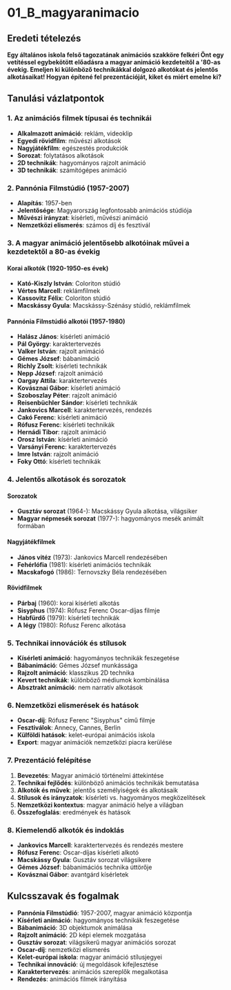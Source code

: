 # 01_B_magyaranimacio

## Eredeti tételezés

**Egy általános iskola felső tagozatának animációs szakköre felkéri Önt egy vetítéssel egybekötött előadásra a magyar animáció kezdeteitől a '80-as évekig. Emeljen ki különböző technikákkal dolgozó alkotókat és jelentős alkotásaikat! Hogyan építené fel prezentációját, kiket és miért emelne ki?**

## Tanulási vázlatpontok

### 1. Az animációs filmek típusai és technikái
- **Alkalmazott animáció**: reklám, videoklip
- **Egyedi rövidfilm**: művészi alkotások
- **Nagyjátékfilm**: egészestés produkciók
- **Sorozat**: folytatásos alkotások
- **2D technikák**: hagyományos rajzolt animáció
- **3D technikák**: számítógépes animáció

### 2. Pannónia Filmstúdió (1957-2007)
- **Alapítás**: 1957-ben
- **Jelentősége**: Magyarország legfontosabb animációs stúdiója
- **Művészi irányzat**: kísérleti, művészi animáció
- **Nemzetközi elismerés**: számos díj és fesztivál

### 3. A magyar animáció jelentősebb alkotóinak művei a kezdetektől a 80-as évekig

#### Korai alkotók (1920-1950-es évek)
- **Kató-Kiszly István**: Coloriton stúdió
- **Vértes Marcell**: reklámfilmek
- **Kassovitz Félix**: Coloriton stúdió
- **Macskássy Gyula**: Macskássy-Szénásy stúdió, reklámfilmek

#### Pannónia Filmstúdió alkotói (1957-1980)
- **Halász János**: kísérleti animáció
- **Pál György**: karaktertervezés
- **Valker István**: rajzolt animáció
- **Gémes József**: bábanimáció
- **Richly Zsolt**: kísérleti technikák
- **Nepp József**: rajzolt animáció
- **Oargay Attila**: karaktertervezés
- **Kovásznai Gábor**: kísérleti animáció
- **Szoboszlay Péter**: rajzolt animáció
- **Reisenbüchler Sándor**: kísérleti technikák
- **Jankovics Marcell**: karaktertervezés, rendezés
- **Cakó Ferenc**: kísérleti animáció
- **Rófusz Ferenc**: kísérleti technikák
- **Hernádi Tibor**: rajzolt animáció
- **Orosz István**: kísérleti animáció
- **Varsányi Ferenc**: karaktertervezés
- **Imre István**: rajzolt animáció
- **Foky Ottó**: kísérleti technikák

### 4. Jelentős alkotások és sorozatok

#### Sorozatok
- **Gusztáv sorozat** (1964-): Macskássy Gyula alkotása, világsiker
- **Magyar népmesék sorozat** (1977-): hagyományos mesék animált formában

#### Nagyjátékfilmek
- **János vitéz** (1973): Jankovics Marcell rendezésében
- **Fehérlófia** (1981): kísérleti animációs technikák
- **Macskafogó** (1986): Ternovszky Béla rendezésében

#### Rövidfilmek
- **Párbaj** (1960): korai kísérleti alkotás
- **Sisyphus** (1974): Rófusz Ferenc Oscar-díjas filmje
- **Habfürdő** (1979): kísérleti technikák
- **A légy** (1980): Rófusz Ferenc alkotása

### 5. Technikai innovációk és stílusok
- **Kísérleti animáció**: hagyományos technikák feszegetése
- **Bábanimáció**: Gémes József munkássága
- **Rajzolt animáció**: klasszikus 2D technika
- **Kevert technikák**: különböző médiumok kombinálása
- **Absztrakt animáció**: nem narratív alkotások

### 6. Nemzetközi elismerések és hatások
- **Oscar-díj**: Rófusz Ferenc "Sisyphus" című filmje
- **Fesztiválok**: Annecy, Cannes, Berlin
- **Külföldi hatások**: kelet-európai animációs iskola
- **Export**: magyar animációk nemzetközi piacra kerülése

### 7. Prezentáció felépítése
1. **Bevezetés**: Magyar animáció történelmi áttekintése
2. **Technikai fejlődés**: különböző animációs technikák bemutatása
3. **Alkotók és művek**: jelentős személyiségek és alkotásaik
4. **Stílusok és irányzatok**: kísérleti vs. hagyományos megközelítések
5. **Nemzetközi kontextus**: magyar animáció helye a világban
6. **Összefoglalás**: eredmények és hatások

### 8. Kiemelendő alkotók és indoklás
- **Jankovics Marcell**: karaktertervezés és rendezés mestere
- **Rófusz Ferenc**: Oscar-díjas kísérleti alkotó
- **Macskássy Gyula**: Gusztáv sorozat világsikere
- **Gémes József**: bábanimációs technika úttörője
- **Kovásznai Gábor**: avantgárd kísérletek

## Kulcsszavak és fogalmak
- **Pannónia Filmstúdió**: 1957-2007, magyar animáció központja
- **Kísérleti animáció**: hagyományos technikák feszegetése
- **Bábanimáció**: 3D objektumok animálása
- **Rajzolt animáció**: 2D képi elemek mozgatása
- **Gusztáv sorozat**: világsikerű magyar animációs sorozat
- **Oscar-díj**: nemzetközi elismerés
- **Kelet-európai iskola**: magyar animáció stílusjegyei
- **Technikai innováció**: új megoldások kifejlesztése
- **Karaktertervezés**: animációs szereplők megalkotása
- **Rendezés**: animációs filmek irányítása
